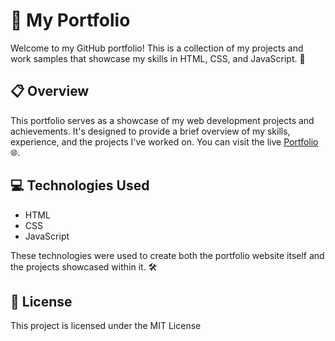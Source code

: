 # 🌟 My Portfolio

Welcome to my GitHub portfolio! This is a collection of my projects and work samples that showcase my skills in HTML, CSS, and JavaScript. 🚀

## 📋 Overview

This portfolio serves as a showcase of my web development projects and achievements. 
It's designed to provide a brief overview of my skills, experience, and the projects I've worked on. You can visit the live [Portfolio](https://saish459.github.io/) 🌐.


## 💻 Technologies Used

- HTML
- CSS
- JavaScript

These technologies were used to create both the portfolio website itself and the projects showcased within it. 🛠️

## 📄 License
This project is licensed under the MIT License
